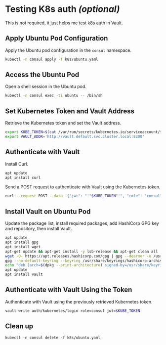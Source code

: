 # Testing K8s auth *(optional)*

This is not required, it just helps me test k8s auth in Vault.

## Apply Ubuntu Pod Configuration

Apply the Ubuntu pod configuration in the `consul` namespace.
```bash
kubectl -n consul apply -f k8s/ubuntu.yaml
```

## Access the Ubuntu Pod

Open a shell session in the Ubuntu pod.
```bash
kubectl -n consul exec -ti ubuntu -- /bin/sh
```

## Set Kubernetes Token and Vault Address

Retrieve the Kubernetes token and set the Vault address.
```bash
export KUBE_TOKEN=$(cat /var/run/secrets/kubernetes.io/serviceaccount/token)
export VAULT_ADDR='http://vault.default.svc.cluster.local:8200'
```

## Authenticate with Vault

Install Curl.
```bash
apt update
apt install curl
```

Send a POST request to authenticate with Vault using the Kubernetes token.
```bash
curl --request POST --data '{"jwt": "'"$KUBE_TOKEN"'", "role": "consul"}' $VAULT_ADDR/v1/auth/kubernetes/login
```

## Install Vault on Ubuntu Pod

Update the package list, install required packages, add HashiCorp GPG key and repository, then install Vault.
```bash
apt update 
apt install gpg 
apt install wget
apt-get update && apt-get install -y lsb-release && apt-get clean all
wget -O- https://apt.releases.hashicorp.com/gpg | gpg --dearmor -o /usr/share/keyrings/hashicorp-archive-keyring.gpg
gpg --no-default-keyring --keyring /usr/share/keyrings/hashicorp-archive-keyring.gpg --fingerprint
echo "deb [arch=$(dpkg --print-architecture) signed-by=/usr/share/keyrings/hashicorp-archive-keyring.gpg] https://apt.releases.hashicorp.com $(lsb_release -cs) main" | tee /etc/apt/sources.list.d/hashicorp.list
apt update
apt install vault
```

## Authenticate with Vault Using the Token

Authenticate with Vault using the previously retrieved Kubernetes token.
```bash
vault write auth/kubernetes/login role=consul jwt=$KUBE_TOKEN
```

## Clean up 
```
kubectl -n consul delete -f k8s/ubuntu.yaml
```